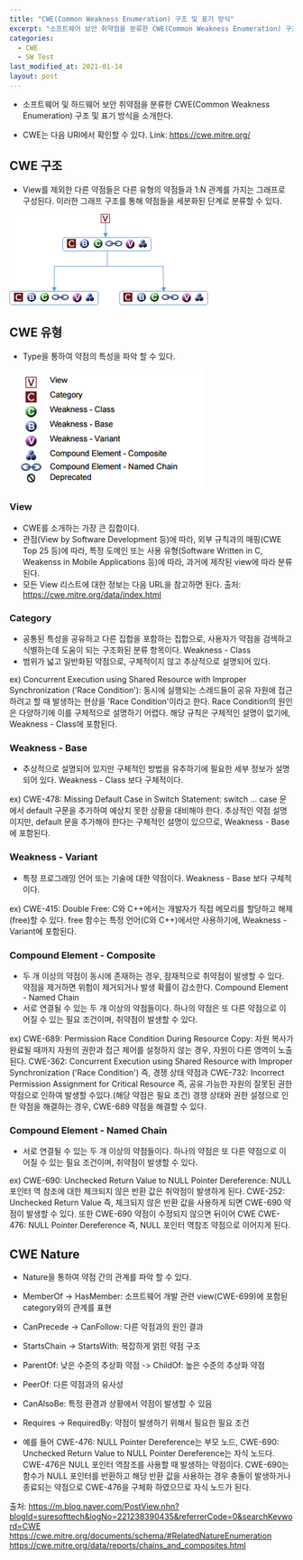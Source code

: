 ```yaml
---
title: "CWE(Common Weakness Enumeration) 구조 및 표기 방식"
excerpt: "소프트웨어 보안 취약점을 분류한 CWE(Common Weakness Enumeration) 구조 및 표기 방식을 소개한다"
categories:
  - CWE
  - SW Test
last_modified_at: 2021-01-14
layout: post
---
```

- 소프트웨어 및 하드웨어 보안 취약점을 분류한 CWE(Common Weakness Enumeration) 구조 및 표기 방식을 소개한다.



- CWE는 다음 URI에서 확인할 수 있다.
Link: <https://cwe.mitre.org/>



## CWE 구조
- View를 제외한 다른 약점들은 다른 유형의 약점들과 1:N 관계를 가지는 그래프로 구성된다. 이러한 그래프 구조를 통해 약점들을 세분화된 단계로 분류할 수 있다.

![image](/assets/img/2020-07-03-CWE658-1/image1.png)



## CWE 유형
- Type을 통하여 약점의 특성을 파악 할 수 있다.

![image](/assets/img/2020-07-03-CWE658-1/image2.png)


### View
- CWE를 소개하는 가장 큰 집합이다.
- 관점(View by Software Development 등)에 따라, 외부 규칙과의 매핑(CWE Top 25 등)에 따라, 특정 도메인 또는 사용 유형(Software Written in C, Weakenss in Mobile Applications 등)에 따라, 과거에 제작된 view에 따라 분류된다.
- 모든 View 리스트에 대한 정보는 다음 URL을 참고하면 된다.
출처: <https://cwe.mitre.org/data/index.html>


### Category
- 공통된 특성을 공유하고 다른 집합을 포함하는 집합으로, 사용자가 약점을 검색하고 식별하는데 도움이 되는 구조화된 분류 항목이다.
Weakness - Class
- 범위가 넓고 일반화된 약점으로, 구체적이지 않고 추상적으로 설명되어 있다.

ex) Concurrent Execution using Shared Resource with Improper Synchronization ('Race Condition'): 동시에 실행되는 스레드들이 공유 자원에 접근하려고 할 때 발생하는 현상을 'Race Condition'이라고 한다. Race Condition의 원인은 다양하기에 이를 구체적으로 설명하기 어렵다. 해당 규칙은 구체적인 설명이 없기에, Weakness - Class에 포함된다.


### Weakness - Base
- 추상적으로 설명되어 있지만 구체적인 방법을 유추하기에 필요한 세부 정보가 설명되어 있다. Weakness - Class 보다 구체적이다.

ex) CWE-478: Missing Default Case in Switch Statement: switch ... case 문에서 default 구문을 추가하여 예상치 못한 상황을 대비해야 한다. 추상적인 약점 설명이지만, default 문을 추가해야 한다는 구체적인 설명이 있으므로, Weakness - Base에 포함된다.


### Weakness - Variant
- 특정 프로그래밍 언어 또는 기술에 대한 약점이다. Weakness - Base 보다 구체적이다.

ex) CWE-415: Double Free: C와 C++에서는 개발자가 직접 메모리를 할당하고 해제(free)할 수 있다. free 함수는 특정 언어(C와 C++)에서만 사용하기에, Weakness - Variant에 포함된다.


### Compound Element - Composite
- 두 개 이상의 약점이 동시에 존재하는 경우, 잠재적으로 취약점이 발생할 수 있다. 약점을 제거하면 위험이 제거되거나 발생 확률이 감소한다.
Compound Element - Named Chain
- 서로 연결될 수 있는 두 개 이상의 약점들이다. 하나의 약점은 또 다른 약점으로 이어질 수 있는 필요 조건이며, 취약점이 발생할 수 있다.

ex) CWE-689: Permission Race Condition During Resource Copy: 자원 복사가 완료될 때까지 자원의 권한과 접근 제어를 설정하지 않는 경우, 자원이 다른 영역이 노출된다. CWE-362: Concurrent Execution using Shared Resource with Improper Synchronization ('Race Condition') 즉, 경쟁 상태 약점과 CWE-732: Incorrect Permission Assignment for Critical Resource 즉, 공유 가능한 자원의 잘못된 권한 약점으로 인하여 발생할 수있다.(해당 약점은 필요 조건) 경쟁 상태와 권한 설정으로 인한 약점을 해결하는 경우, CWE-689 약점을 해결할 수 있다.


### Compound Element - Named Chain
- 서로 연결될 수 있는 두 개 이상의 약점들이다. 하나의 약점은 또 다른 약점으로 이어질 수 있는 필요 조건이며, 취약점이 발생할 수 있다.

ex) CWE-690: Unchecked Return Value to NULL Pointer Dereference: NULL 포인터 역 참조에 대한 체크되지 않은 반환 값은 취약점이 발생하게 된다. CWE-252: Unchecked Return Value 즉, 체크되지 않은 반환 값을 사용하게 되면 CWE-690 약점이 발생할 수 있다. 또한 CWE-690 약점이 수정되지 않으면 뒤이어 CWE CWE-476: NULL Pointer Dereference 즉, NULL 포인터 역참조 약점으로 이어지게 된다.



## CWE Nature
- Nature을 통하여 약점 간의 관계를 파악 할 수 있다.

- MemberOf -> HasMember: 소프트웨어 개발 관련 view(CWE-699)에 포함된 category와의 관계를 표현
- CanPrecede -> CanFollow: 다른 악점과의 원인 결과
- StartsChain -> StartsWith: 복잡하게 얽힌 약점 구조
- ParentOf: 낮은 수준의 추상화 약점 -> ChildOf: 높은 수준의 추상화 약점
- PeerOf: 다른 약점과의 유사성
- CanAlsoBe: 특정 환경과 상황에서 약점이 발생할 수 있음
- Requires -> RequiredBy: 약점이 발생하기 위해서 필요한 필요 조건

- 예를 들어 CWE-476: NULL Pointer Dereference는 부모 노드, CWE-690: Unchecked Return Value to NULL Pointer Dereference는 자식 노드다.  CWE-476은 NULL 포인터 역참조를 사용할 때 발생하는 약점이다. CWE-690는 함수가 NULL 포인터를 반환하고 해당 반환 값을 사용하는 경우 충돌이 발생하거나 종료되는 약점으로 CWE-476을 구체화 하였으므로 자식 노드가 된다.

출처: <https://m.blog.naver.com/PostView.nhn?blogId=suresofttech&logNo=221238390435&referrerCode=0&searchKeyword=CWE><br>
<https://cwe.mitre.org/documents/schema/#RelatedNatureEnumeration><br>
<https://cwe.mitre.org/data/reports/chains_and_composites.html>
